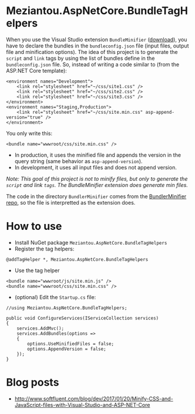 Meziantou.AspNetCore.BundleTagHelpers
======

When you use the Visual Studio extension `BundleMinifier` ([download](https://marketplace.visualstudio.com/items?itemName=MadsKristensen.BundlerMinifier)), 
you have to declare the bundles in the `bundleconfig.json` file (input files, output file and minification options).
The idea of this project is to generate the `script` and `link` tags by using the list of bundles define in the `bundleconfig.json` file.
So, instead of writing a code similar to (from the ASP.NET Core template):

```
<environment names="Development">
    <link rel="stylesheet" href="~/css/site1.css" />
    <link rel="stylesheet" href="~/css/site2.css" />
    <link rel="stylesheet" href="~/css/site3.css" />
</environment>
<environment names="Staging,Production">
    <link rel="stylesheet" href="~/css/site.min.css" asp-append-version="true" />
</environment>
```

You only write this:

```
<bundle name="wwwroot/css/site.min.css" />
```

- In production, it uses the minified file and appends the version in the query string (same behavior as `asp-append-version`).
- In development, it uses all input files and does not append version.

*Note: This goal of this project is not to minify files, but only to generate the `script` and link `tags`. The BundleMinifier extension does generate min files.*

The code in the directory `BundlerMinifier` comes from the [BundlerMinifier repo](https://github.com/madskristensen/BundlerMinifier), so the file is interpretted as the extension does.

# How to use

- Install NuGet package `Meziantou.AspNetCore.BundleTagHelpers`
- Register the tag helpers:

```
@addTagHelper *, Meziantou.AspNetCore.BundleTagHelpers
```

- Use the tag helper

```
<bundle name="wwwroot/js/site.min.js" />
<bundle name="wwwroot/css/site.min.css" />
```

- (optional) Edit the `Startup.cs` file:

```
//using Meziantou.AspNetCore.BundleTagHelpers;

public void ConfigureServices(IServiceCollection services)
{
    services.AddMvc();
    services.AddBundles(options =>
    {
        options.UseMinifiedFiles = false;
        options.AppendVersion = false;
    });
}
```

# Blog posts

- <http://www.softfluent.com/blog/dev/2017/01/20/Minify-CSS-and-JavaScript-files-with-Visual-Studio-and-ASP-NET-Core>
